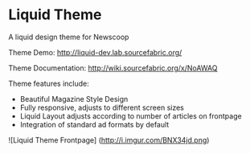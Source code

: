 Liquid Theme 
============

A liquid design theme for Newscoop

Theme Demo: http://liquid-dev.lab.sourcefabric.org/ 

Theme Documentation: http://wiki.sourcefabric.org/x/NoAWAQ 

Theme features include: 

- Beautiful Magazine Style Design
- Fully responsive, adjusts to different screen sizes
- Liquid Layout adjusts according to number of articles on frontpage 
- Integration of standard ad formats by default 


![Liquid Theme Frontpage] (http://i.imgur.com/BNX34jd.png)

